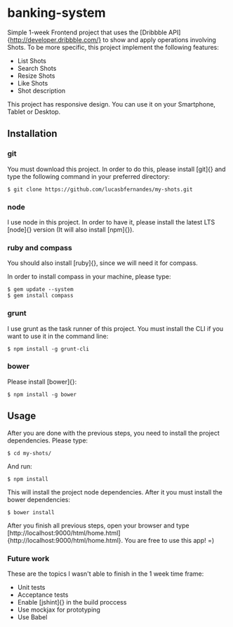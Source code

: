 # banking-system

Simple 1-week Frontend project that uses the [Dribbble API]{http://developer.dribbble.com/} to show and apply operations involving Shots. To be more specific, this project implement the following features: 

* List Shots
* Search Shots
* Resize Shots
* Like Shots
* Shot description

This project has responsive design. You can use it on your Smartphone, Tablet or Desktop.

## Installation

### git

You must download this project. In order to do this, please install [git]{} and type the following command in your preferred directory:

	$ git clone https://github.com/lucasbfernandes/my-shots.git

### node

I use node in this project. In order to have it, please install the latest LTS [node]{} version (It will also install [npm]{}).

### ruby and compass
You should also install [ruby]{}, since we will need it for compass.

In order to install compass in your machine, please type:

	$ gem update --system
	$ gem install compass

### grunt

I use grunt as the task runner of this project. You must install the CLI if you want to use it in the command line:

	$ npm install -g grunt-cli

### bower 

Please install [bower]{}:

	$ npm install -g bower

## Usage

After you are done with the previous steps, you need to install the project dependencies. Please type:

	$ cd my-shots/

And run:

	$ npm install

This will install the project node dependencies. After it you must install the bower dependencies:

	$ bower install

After you finish all previous steps, open your browser and type [http://localhost:9000/html/home.html]{http://localhost:9000/html/home.html}. You are free to use this app! =)

### Future work

These are the topics I wasn't able to finish in the 1 week time frame:

* Unit tests
* Acceptance tests
* Enable [jshint]{} in the build proccess
* Use mockjax for prototyping
* Use Babel